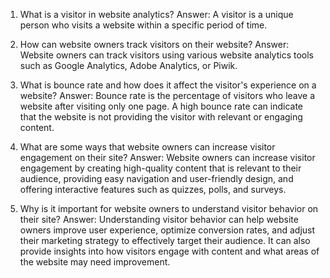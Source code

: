 

1. What is a visitor in website analytics?
Answer: A visitor is a unique person who visits a website within a specific period of time.

2. How can website owners track visitors on their website?
Answer: Website owners can track visitors using various website analytics tools such as Google Analytics, Adobe Analytics, or Piwik.

3. What is bounce rate and how does it affect the visitor's experience on a website?
Answer: Bounce rate is the percentage of visitors who leave a website after visiting only one page. A high bounce rate can indicate that the website is not providing the visitor with relevant or engaging content.

4. What are some ways that website owners can increase visitor engagement on their site?
Answer: Website owners can increase visitor engagement by creating high-quality content that is relevant to their audience, providing easy navigation and user-friendly design, and offering interactive features such as quizzes, polls, and surveys.

5. Why is it important for website owners to understand visitor behavior on their site?
Answer: Understanding visitor behavior can help website owners improve user experience, optimize conversion rates, and adjust their marketing strategy to effectively target their audience. It can also provide insights into how visitors engage with content and what areas of the website may need improvement.